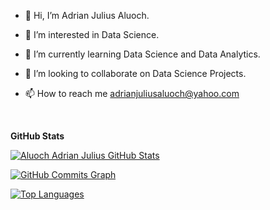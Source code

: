 - 👋 Hi, I’m Adrian Julius Aluoch.
- 👀 I’m interested in Data Science.
- 🌱 I’m currently learning Data Science and Data Analytics.
- 💞️ I’m looking to collaborate on Data Science Projects.
- 📫 How to reach me adrianjuliusaluoch@yahoo.com

  <br/>

<b>GitHub Stats</b>

<a href="http://www.github.com/adrianjuliusaluoch"><img src="https://github-readme-stats.vercel.app/api?username=adrianjuliusaluoch&show_icons=true&hide=&count_private=true&title_color=0891b2&text_color=ffffff&icon_color=0891b2&bg_color=1c1917&hide_border=true&show_icons=true" alt="Aluoch Adrian Julius GitHub Stats" /></a>

<a href="http://www.github.com/adrianjuliusaluoch"><img src="https://github-readme-activity-graph.cyclic.app/graph?username=adrianjuliusaluoch&bg_color=1c1917&color=ffffff&line=0891b2&point=ffffff&area_color=1c1917&area=true&hide_border=true&custom_title=GitHub%20Commits%20Graph" alt="GitHub Commits Graph" /></a>

<a href="https://github.com/adrianjuliusaluoch" align="left"><img src="https://github-readme-stats.vercel.app/api/top-langs/?username=adrianjuliusaluoch&langs_count=10&title_color=0891b2&text_color=ffffff&icon_color=0891b2&bg_color=1c1917&hide_border=true&locale=en&custom_title=Top%20%Languages" alt="Top Languages" /></a>

<!---
adrianjuliusaluoch/adrianjuliusaluoch is a ✨ special ✨ repository because its `README.md` (this file) appears on your GitHub profile.
You can click the Preview link to take a look at your changes.
--->
